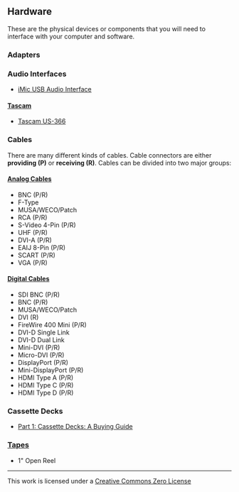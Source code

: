 ## Hardware
These are the physical devices or components that you will need to interface with your computer and software.

### Adapters

### Audio Interfaces
- [iMic USB Audio Interface](https://griffintechnology.com/us/products/audio/imic)

#### [Tascam](http://tascam.com/products/pc_audio_interface/)
- [Tascam US-366](http://tascam.com/product/us-366/)

### Cables
There are many different kinds of cables. Cable connectors are either __providing (P)__ or __receiving (R)__. Cables can be divided into two major groups:

#### [Analog Cables](https://github.com/ablwr/media-id-posters#analog-cables)
- BNC (P/R)
- F-Type
- MUSA/WECO/Patch
- RCA (P/R)
- S-Video 4-Pin (P/R)
- UHF (P/R)
- DVI-A (P/R)
- EAIJ 8-Pin (P/R)
- SCART (P/R)
- VGA (P/R)

#### [Digital Cables](https://github.com/ablwr/media-id-posters#digital-cables)
- SDI BNC (P/R)
- BNC (P/R)
- MUSA/WECO/Patch
- DVI (R)
- FireWire 400 Mini (P/R)
- DVI-D Single Link
- DVI-D Dual Link
- Mini-DVI (P/R)
- Micro-DVI (P/R)
- DisplayPort (P/R)
- Mini-DisplayPort (P/R)
- HDMI Type A (P/R)
- HDMI Type C (P/R)
- HDMI Type D (P/R)

### Cassette Decks
- [Part 1: Cassette Decks: A Buying Guide](https://www.cs.cmu.edu/~./gdead/taping-guide/part1.html)

### [Tapes](https://github.com/ablwr/media-id-posters#tapes)
- 1" Open Reel

---
This work is licensed under a [Creative Commons Zero License](https://creativecommons.org/publicdomain/zero/1.0/)
